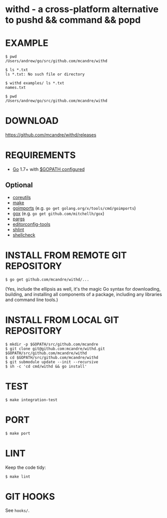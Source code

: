 # withd - a cross-platform alternative to pushd && command && popd

# EXAMPLE

```
$ pwd
/Users/andrew/go/src/github.com/mcandre/withd

$ ls *.txt
ls *.txt: No such file or directory

$ withd examples/ ls *.txt
names.txt

$ pwd
/Users/andrew/go/src/github.com/mcandre/withd
```

# DOWNLOAD

https://github.com/mcandre/withd/releases

# REQUIREMENTS

* [Go](https://golang.org) 1.7+ with [$GOPATH configured](https://gist.github.com/mcandre/ef73fb77a825bd153b7836ddbd9a6ddc)

## Optional

* [coreutils](https://www.gnu.org/software/coreutils/coreutils.html)
* [make](https://www.gnu.org/software/make/)
* [goimports](https://godoc.org/golang.org/x/tools/cmd/goimports) (e.g. `go get golang.org/x/tools/cmd/goimports`)
* [gox](https://github.com/mitchellh/gox) (e.g. `go get github.com/mitchellh/gox`)
* [pargs](https://github.com/mcandre/pargs)
* [editorconfig-tools](https://www.npmjs.com/package/editorconfig-tools)
* [shlint](https://rubygems.org/gems/shlint)
* [shellcheck](http://hackage.haskell.org/package/ShellCheck)

# INSTALL FROM REMOTE GIT REPOSITORY

```
$ go get github.com/mcandre/withd/...
```

(Yes, include the ellipsis as well, it's the magic Go syntax for downloading, building, and installing all components of a package, including any libraries and command line tools.)

# INSTALL FROM LOCAL GIT REPOSITORY

```
$ mkdir -p $GOPATH/src/github.com/mcandre
$ git clone git@github.com:mcandre/withd.git $GOPATH/src/github.com/mcandre/withd
$ cd $GOPATH/src/github.com/mcandre/withd
$ git submodule update --init --recursive
$ sh -c 'cd cmd/withd && go install'
```

# TEST

```
$ make integration-test
```

# PORT

```
$ make port
```

# LINT

Keep the code tidy:

```
$ make lint
```

# GIT HOOKS

See `hooks/`.
